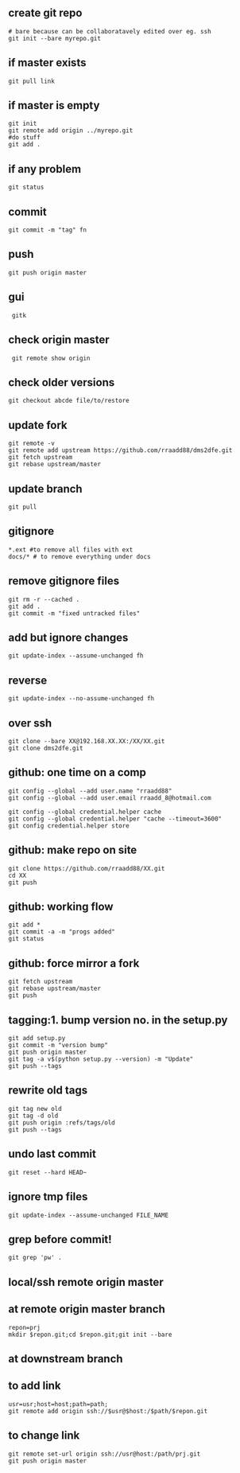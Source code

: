 ## create git repo
    # bare because can be collaboratavely edited over eg. ssh
    git init --bare myrepo.git 

## if master exists
    git pull link

## if master is empty

    git init
    git remote add origin ../myrepo.git
    #do stuff
    git add .

## if any problem

    git status

## commit

    git commit -m "tag" fn
    
## push    
    git push origin master

## gui
     gitk

## check origin master
     git remote show origin

## check older versions
    git checkout abcde file/to/restore

## update fork
    git remote -v
    git remote add upstream https://github.com/rraadd88/dms2dfe.git
    git fetch upstream
    git rebase upstream/master

## update branch
    git pull

## gitignore 
    *.ext #to remove all files with ext
    docs/* # to remove everything under docs

## remove gitignore files
    git rm -r --cached .
    git add .
    git commit -m "fixed untracked files"

## add but ignore changes
    git update-index --assume-unchanged fh

## reverse
    git update-index --no-assume-unchanged fh

## over ssh
    git clone --bare XX@192.168.XX.XX:/XX/XX.git
    git clone dms2dfe.git

## github: one time on a comp
    git config --global --add user.name "rraadd88"
    git config --global --add user.email rraadd_8@hotmail.com

    git config --global credential.helper cache
    git config --global credential.helper "cache --timeout=3600"
    git config credential.helper store

## github: make repo on site
    git clone https://github.com/rraadd88/XX.git
    cd XX
    git push

## github: working flow
    git add *
    git commit -a -m "progs added"
    git status

## github: force mirror a fork

    git fetch upstream
    git rebase upstream/master
    git push

## tagging:1. bump version no. in the setup.py

    git add setup.py
    git commit -m "version bump"
    git push origin master
    git tag -a v$(python setup.py --version) -m "Update"
    git push --tags

## rewrite old tags
    git tag new old
    git tag -d old
    git push origin :refs/tags/old
    git push --tags

## undo last commit
    git reset --hard HEAD~

## ignore tmp files
    git update-index --assume-unchanged FILE_NAME

## grep before commit!
    git grep 'pw' .

## local/ssh remote origin master

## at remote origin master branch 

    repon=prj
    mkdir $repon.git;cd $repon.git;git init --bare

## at downstream branch

## to add link

    usr=usr;host=host;path=path;
    git remote add origin ssh://$usr@$host:/$path/$repon.git

## to change link

    git remote set-url origin ssh://usr@host:/path/prj.git
    git push origin master
